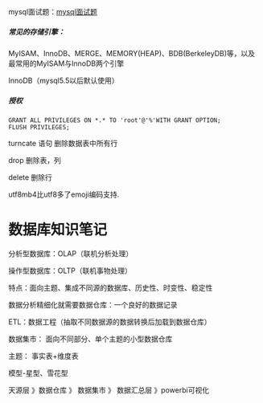 
mysql面试题：[mysql面试题](https://kl66.top/2019/05/23/mysql面试题/)

##### 常见的存储引擎：

MyISAM、InnoDB、MERGE、MEMORY(HEAP)、BDB(BerkeleyDB)等，以及最常用的MyISAM与InnoDB两个引擎

InnoDB（mysql5.5以后默认使用）

##### 授权

```
GRANT ALL PRIVILEGES ON *.* TO 'root'@'%'WITH GRANT OPTION;
FLUSH PRIVILEGES;
```

 

turncate 语句 删除数据表中所有行

drop 删除表，列

delete 删除行



utf8mb4比utf8多了emoji编码支持.



# 数据库知识笔记

分析型数据库：OLAP（联机分析处理）

操作型数据库：OLTP（联机事物处理）

特点：面向主题、集成不同源的数据库、历史性、时变性、稳定性

数据分析精细化就需要数据仓库：一个良好的数据记录

ETL：数据工程（抽取不同数据源的数据转换后加载到数据仓库）

数据集市： 面向不同部分、单个主题的小型数据仓库



主题： 事实表+维度表



模型-星型、雪花型



天源层 》数据仓库 》 数据集市 》 数据汇总层 》powerbi可视化
